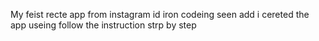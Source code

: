 My feist recte app from instagram id iron codeing seen add i cereted the app useing follow the instruction strp by step










